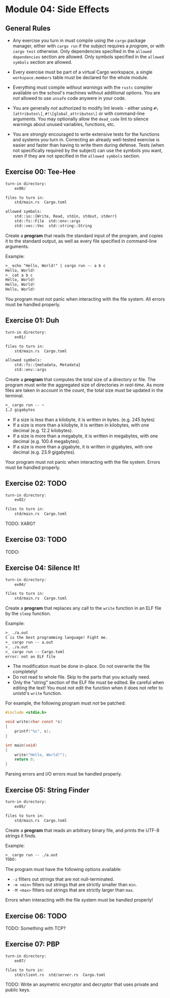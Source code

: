# Module 04: Side Effects

## General Rules

* Any exercise you turn in must compile using the `cargo` package manager, either with `cargo run`
if the subject requires a *program*, or with `cargo test` otherwise. Only dependencies specified
in the `allowed dependencies` section are allowed. Only symbols specified in the `allowed symbols`
section are allowed.

* Every exercise must be part of a virtual Cargo workspace, a single `workspace.members` table must
be declared for the whole module.

* Everything must compile *without warnings* with the `rustc` compiler available on the school's
machines without additional options.  You are *not* allowed to use `unsafe` code anywere in your
code.

* You are generally *not* authorized to modify lint levels - either using `#\[attributes\]`,
`#!\[global_attributes\]` or with command-line arguments. You may optionally allow the `dead_code`
lint to silence warnings about unused variables, functions, etc.

* You are *strongly* encouraged to write extensive tests for the functions and systems you turn in.
Correcting an already well-tested exercise is easier and faster than having to write them during
defense. Tests (when not specifically required by the subject) can use the symbols you want, even if
they are not specified in the `allowed symbols` section.

## Exercise 00: Tee-Hee

```txt
turn-in directory:
    ex00/

files to turn in:
    std/main.rs  Cargo.toml

allowed symbols:
    std::io::{Write, Read, stdin, stdout, stderr}
    std::fs::File  std::env::args
    std::vec::Vec  std::string::String
```

Create a **program** that reads the standard input of the program, and copies it to the standard
output, as well as every file specified in command-line arguments.

Example:

```txt
>_ echo "Hello, World!" | cargo run -- a b c
Hello, World!
>_ cat a b c
Hello, World!
Hello, World!
Hello, World!
```

You program must not panic when interacting with the file system. All errors must be handled
properly.

## Exercise 01: Duh

```txt
turn-in directory:
    ex01/

files to turn in:
    std/main.rs  Cargo.toml

allowed symbols:
    std::fs::{metadata, Metadata}
    std::env::args
```

Create a **program** that computes the total size of a directory or file. The program must write the
aggregated size of directories *in real-time*. As more files are taken in account in the count,
the total size must be updated in the terminal.

```txt
>_ cargo run -- ~
1.2 gigabytes
```

* If a size is less than a kilobyte, it is written in bytes. (e.g. 245 bytes)
* If a size is more than a kilobyte, it is written in kilobytes, with one decimal (e.g. 12.2
kilobytes).
* If a size is more than a megabyte, it is written in megabytes, with one decimal (e.g. 100.4
megabytes).
* If a size is more than a gigabyte, it is written in gigabytes, with one decimal (e.g. 23.9
gigabytes).

Your program must not panic when interacting with the file system. Errors must be handled properly.

## Exercise 02: TODO

```txt
turn-in directory:
    ex02/

files to turn in:
    std/main.rs  Cargo.toml
```

TODO: XARG?


## Exercise 03: TODO

TODO: 

## Exercise 04: Silence It!

```txt
turn-in directory:
    ex04/

files to turn in:
    std/main.rs  Cargo.toml
```

Create a **program** that replaces any call to the `write` function in an ELF file by the `sleep`
function.

Example:

```txt
>_ ./a.out
C is the best programming language! Fight me.
>_ cargo run -- a.out
>_ ./a.out
>_ cargo run -- Cargo.toml
error: not an ELF file
```

* The modification must be done in-place. Do not overwrite the file completely!
* Do not read to whole file. Skip to the parts that you actually need.
* Only the "string" section of the ELF file must be edited. Be careful when editing the text! You
must not edit the function when it does not refer to unistd's `write` function.

For example, the following program must *not* be patched:

```c
#include <stdio.h>

void write(char const *s)
{
    printf("%s", s);
}

int main(void)
{
    write("Hello, World!");    
    return 0;
}
```

Parsing errors and I/O errors must be handled properly.

## Exercise 05: String Finder

```txt
turn-in directory:
    ex05/

files to turn in:
    std/main.rs  Cargo.toml
```

Create a **program** that reads an arbitrary binary file, and prints the UTF-8 strings it finds.

Example:

```txt
>_ cargo run -- ./a.out
TODO:
```

The program must have the following options available:

* `-z` filters out strings that are not null-terminated.
* `-m <min>` filters out strings that are strictly smaller than `min`.
* `-M <max>` filters out strings that are strictly larger than `max`.

Errors when interacting with the file system must be handled properly!

## Exercise 06: TODO

TODO: Something with TCP?

## Exercise 07: PBP

```txt
turn-in directory:
    ex07/

files to turn in:
    std/client.rs  std/server.rs  Cargo.toml
```

TODO: Write an asymetric encryptor and decryptor that uses private and public keys.
